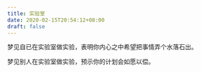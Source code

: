 ```yaml
---
title: 实验室
date: 2020-02-15T20:54:12+08:00
draft: false
---
```


梦见自已在实验室做实验，表明你内心之中希望把事情弄个水落石出。<br>


梦见别人在实验室做实验，预示你的计划会如愿以偿。<br>
